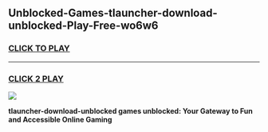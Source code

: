 
## Unblocked-Games-tlauncher-download-unblocked-Play-Free-wo6w6
<h3>
<a href="https://premium76.site?title=tlauncher-download-unblocked&ref=23A">CLICK TO PLAY</a></h3>
<hr>

<h3>
<a href="https://premium76.site?title=tlauncher-download-unblocked&ref=23A">CLICK 2 PLAY</a>
  
</h3>

<a href="https://premium76.site?title=tlauncher-download-unblocked&ref=23A"><img src="https://clearcache.store/games.png"></a>


**tlauncher-download-unblocked games unblocked: Your Gateway to Fun and Accessible Online Gaming**
